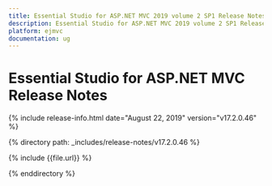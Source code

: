 ```yaml
---
title: Essential Studio for ASP.NET MVC 2019 volume 2 SP1 Release Notes  
description: Essential Studio for ASP.NET MVC 2019 volume 2 SP1 Release Notes  
platform: ejmvc
documentation: ug
---
```


# Essential Studio for ASP.NET MVC  Release Notes  

{% include release-info.html date="August 22, 2019"  version="v17.2.0.46" %} 


{% directory path: _includes/release-notes/v17.2.0.46 %}

{% include {{file.url}} %}

{% enddirectory %}